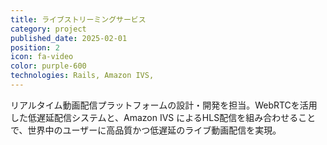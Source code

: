 ```yaml
---
title: ライブストリーミングサービス
category: project
published_date: 2025-02-01
position: 2
icon: fa-video
color: purple-600
technologies: Rails, Amazon IVS, 
---
```


リアルタイム動画配信プラットフォームの設計・開発を担当。WebRTCを活用した低遅延配信システムと、Amazon IVS によるHLS配信を組み合わせることで、世界中のユーザーに高品質かつ低遅延のライブ動画配信を実現。
